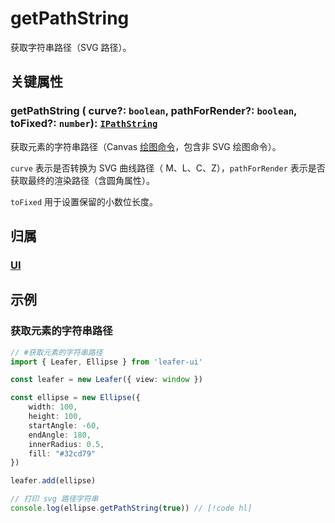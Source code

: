 # getPathString

获取字符串路径（SVG 路径）。

## 关键属性

### getPathString ( curve?: `boolean`, pathForRender?: `boolean`, toFixed?: `number`): [`IPathString`](../interface/ui/PathData.md#ipathstring)

获取元素的字符串路径（Canvas [绘图命令](../interface/ui/PathData.md#canvas-命令)，包含非 SVG 绘图命令）。

`curve` 表示是否转换为 SVG 曲线路径（ M、L、C、Z），`pathForRender` 表示是否获取最终的渲染路径（含圆角属性）。

`toFixed` 用于设置保留的小数位长度。

## 归属

### [UI](/reference/display/UI.md)

## 示例

### 获取元素的字符串路径

```ts
// #获取元素的字符串路径
import { Leafer, Ellipse } from 'leafer-ui'

const leafer = new Leafer({ view: window })

const ellipse = new Ellipse({
    width: 100,
    height: 100,
    startAngle: -60,
    endAngle: 180,
    innerRadius: 0.5,
    fill: "#32cd79"
})

leafer.add(ellipse)

// 打印 svg 路径字符串
console.log(ellipse.getPathString(true)) // [!code hl]
```
